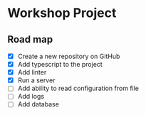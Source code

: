 # Workshop Project

## Road map

- [x] Create a new repository on GitHub
- [x] Add typescript to the project
- [x] Add linter
- [x] Run a server
- [ ] Add ability to read configuration from file
- [ ] Add logs
- [ ] Add database
